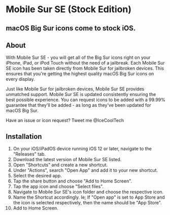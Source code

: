 # Mobile Sur SE (Stock Edition)
## macOS Big Sur icons come to stock iOS.

## About

With Mobile Sur SE - you will get all of the Big Sur icons right on your iPhone, iPad, or iPod Touch without the need of a jailbreak. Each Mobile Sur SE icon has been taken directly from Mobile Sur for jailbroken devices. This ensures that you're getting the highest quality macOS Big Sur icons on every display. 

Just like Mobile Sur for jailbroken devices, Mobile Sur SE provides unmatched support. Mobile Sur SE is updated consistently ensuring the best possible experience. You can request icons to be added with a 99.99% guarantee that they'll be added - as long as they've been updated for macOS Big Sur. 

Have an issue or icon request? Tweet me @IceCoolTech


## Installation

1) On your iOS/iPadOS device running iOS 12 or later, navigate to the "Releases" tab.
2) Download the latest version of Mobile Sur SE listed.
3) Open "Shortcuts" and create a new shortcut.
4) Under "Actions", search "Open App" and add it to your new shortcut.
5) Select the desired app.
6) Tap the share button and choose "Add to Home Screen".
7) Tap the app icon and choose "Select files".
8) Navigate to Mobile Sur SE's icon folder and choose the respective icon.
9) Name the Shortcut accordingly. Ie; If "Open app" is set to App Store and the icon is selected respectively, then the name should be "App Store".
10) Add to Home Screen.
